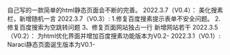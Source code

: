 自己写的一款简单的html静态页面会不断的完善。
2022.3.7（V0.4）：
美化搜素栏，新增随机一言
2022.3.7（V0.3）:
1.修复百度搜素提示表单不安全问题。
2.修复百度搜索为空跳转问题
3、修复页面网站独占一行
新增网站若干
2022.3.5（V0.2）：
为html优化界面并增加百度搜素功能版本为V0.2-
2022.3.1（V0.1）:
Naraci静态页面诞生版本为V0.1-